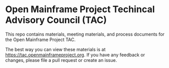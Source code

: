 # Open Mainframe Project Techincal Advisory Council (TAC)

This repo contains materials, meeting materials, and process documents for the Open Mainframe Project TAC.

The best way you can view these materials is at https://tac.openmainframeproject.org. If you have any feedback or changes, please file a pull request or create an issue.
